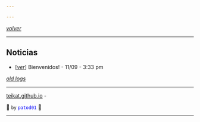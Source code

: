 ```yaml
---

---
```


<link rel="icon" href="/etc/icon.png">

[*volver*][teikat]

---

## Noticias

- \[[*ver*][01]\] Bienvenidos! - 11/09 - 3:33 pm

[*old logs*][old]

---

[teikat.github.io][teikat] - <span id="herobrine"></span>

:ghost: `by` <span style="color: blue;">`patod01`</span> :ghost:

[teikat]: https://teikat.github.io

---

[01]: 01
[old]: old

<script type="text/javascript" src="/herobrine.js"></script>
